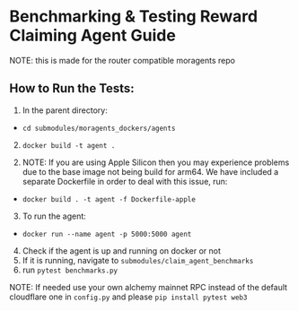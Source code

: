 # Benchmarking & Testing Reward Claiming Agent Guide

NOTE: this is made for the router compatible moragents repo

## How to Run the Tests:
1) In the parent directory:
- ```cd submodules/moragents_dockers/agents```

2) ```docker build -t agent .```

2. NOTE:  If you are using Apple Silicon then you may experience problems due to the base image not being build for arm64. We have included a separate Dockerfile in order to deal with this issue, run:

- ```docker build . -t agent -f Dockerfile-apple```

3) To run the agent:

- ```docker run --name agent -p 5000:5000 agent```

4) Check if the agent is up and running on docker or not
5) If it is running, navigate to `submodules/claim_agent_benchmarks`
6) run `pytest benchmarks.py`

NOTE: If needed use your own alchemy mainnet RPC instead of the default cloudflare one in `config.py` and please `pip install pytest web3`

